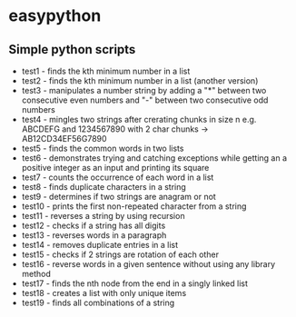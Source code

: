 # easypython

## Simple python scripts

* test1 - finds the kth minimum number in a list
* test2 - finds the kth minimum number in a list (another version)
* test3 - manipulates a number string by adding a "*" between two consecutive even numbers and "-" between two consecutive odd numbers
* test4 - mingles two strings after crerating chunks in size n e.g. ABCDEFG and 1234567890 with 2 char chunks -> AB12CD34EF56G7890
* test5 - finds the common words in two lists
* test6 - demonstrates trying and catching exceptions while getting an a positive integer as an input and printing its square
* test7 - counts the occurrence of each word in a list
* test8 - finds duplicate characters in a string
* test9 - determines if two strings are anagram or not
* test10 - prints the first non-repeated character from a string
* test11 - reverses a string by using recursion
* test12 - checks if a string has all digits
* test13 - reverses words in a paragraph
* test14 - removes duplicate entries in a list
* test15 - checks if 2 strings are rotation of each other
* test16 - reverse words in a given sentence without using any library method
* test17 - finds the nth node from the end in a singly linked list
* test18 - creates a list with only unique items
* test19 - finds all combinations of a string